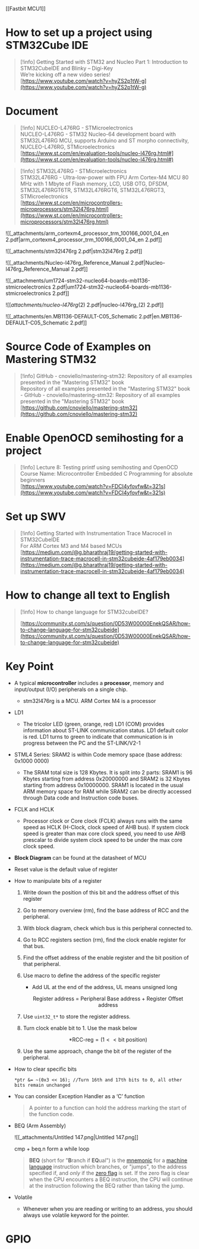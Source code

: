 [[Fastbit MCU1]]

# How to set up a project using STM32Cube IDE

> [!info] Getting Started with STM32 and Nucleo Part 1: Introduction to STM32CubeIDE and Blinky – Digi-Key  
> We’re kicking off a new video series!  
> [https://www.youtube.com/watch?v=hyZS2p1tW-g](https://www.youtube.com/watch?v=hyZS2p1tW-g)  

# Document

> [!info] NUCLEO-L476RG - STMicroelectronics  
> NUCLEO-L476RG - STM32 Nucleo-64 development board with STM32L476RG MCU, supports Arduino and ST morpho connectivity, NUCLEO-L476RG, STMicroelectronics  
> [https://www.st.com/en/evaluation-tools/nucleo-l476rg.html#](https://www.st.com/en/evaluation-tools/nucleo-l476rg.html#)  

> [!info] STM32L476RG - STMicroelectronics  
> STM32L476RG - Ultra-low-power with FPU Arm Cortex-M4 MCU 80 MHz with 1 Mbyte of Flash memory, LCD, USB OTG, DFSDM, STM32L476RGT6TR, STM32L476RGT6, STM32L476RGT3, STMicroelectronics  
> [https://www.st.com/en/microcontrollers-microprocessors/stm32l476rg.html](https://www.st.com/en/microcontrollers-microprocessors/stm32l476rg.html)  

![[_attachments/arm_cortexm4_processor_trm_100166_0001_04_en 2.pdf|arm_cortexm4_processor_trm_100166_0001_04_en 2.pdf]]

![[_attachments/stm32l476rg 2.pdf|stm32l476rg 2.pdf]]

![[_attachments/Nucleo-l476rg_Reference_Manual 2.pdf|Nucleo-l476rg_Reference_Manual 2.pdf]]

![[_attachments/um1724-stm32-nucleo64-boards-mb1136-stmicroelectronics 2.pdf|um1724-stm32-nucleo64-boards-mb1136-stmicroelectronics 2.pdf]]

![[_attachments/nucleo-l476rg_(2) 2.pdf|nucleo-l476rg_(2) 2.pdf]]

![[_attachments/en.MB1136-DEFAULT-C05_Schematic 2.pdf|en.MB1136-DEFAULT-C05_Schematic 2.pdf]]

  

  

# Source Code of Examples on Mastering STM32

> [!info] GitHub - cnoviello/mastering-stm32: Repository of all examples presented in the "Mastering STM32" book  
> Repository of all examples presented in the "Mastering STM32" book - GitHub - cnoviello/mastering-stm32: Repository of all examples presented in the "Mastering STM32" book  
> [https://github.com/cnoviello/mastering-stm32](https://github.com/cnoviello/mastering-stm32)  

# Enable OpenOCD semihosting for a project

> [!info] Lecture 8: Testing printf using semihosting and OpenOCD  
> Course Name: Microcontroller Embedded C Programming for absolute beginners  
> [https://www.youtube.com/watch?v=FDCI4yfovfw&t=321s](https://www.youtube.com/watch?v=FDCI4yfovfw&t=321s)  

# Set up SWV

> [!info] Getting Started with Instrumentation Trace Macrocell in STM32CubeIDE  
> For ARM Cortex M3 and M4 based MCUs  
> [https://medium.com/@g.bharathraj19/getting-started-with-instrumentation-trace-macrocell-in-stm32cubeide-4af179eb0034](https://medium.com/@g.bharathraj19/getting-started-with-instrumentation-trace-macrocell-in-stm32cubeide-4af179eb0034)  

# How to change all text to English

> [!info] How to change language for STM32cubeIDE?  
>  
> [https://community.st.com/s/question/0D53W00000EnekQSAR/how-to-change-language-for-stm32cubeide](https://community.st.com/s/question/0D53W00000EnekQSAR/how-to-change-language-for-stm32cubeide)  

# Key Point

- A typical **microcontroller** includes a **processor**, memory and input/output (I/O) peripherals on a single chip.
    - stm32l476rg is a MCU. ARM Cortex M4 is a processor
- LD1
    - The tricolor LED (green, orange, red) LD1 (COM) provides information about ST-LINK communication status. LD1 default color is red. LD1 turns to green to indicate that communication is in progress between the PC and the ST-LINK/V2-1
- STML4 Series: SRAM2 is within Code memory space (base address: 0x1000 0000)
    - The SRAM total size is 128 Kbytes. It is split into 2 parts: SRAM1 is 96 Kbytes starting from address 0x20000000 and SRAM2 is 32 Kbytes starting from address 0x10000000. SRAM1 is located in the usual ARM memory space for RAM while SRAM2 can be directly accessed through Data code and Instruction code buses.
- FCLK and HCLK
    - Processor clock or Core clock (FCLK) always runs with the same speed as HCLK (H-Clock, clock speed of AHB bus). If system clock speed is greater than max core clock speed, you need to use AHB prescalar to divide system clock speed to be under the max core clock speed.
- **Block Diagram** can be found at the datasheet of MCU
- Reset value is the default value of register
- How to manipulate bits of a register
    1. Write down the position of this bit and the address offset of this register
    2. Go to memory overview (rm), find the base address of RCC and the peripheral.
    3. With block diagram, check which bus is this peripheral connected to.
    4. Go to RCC registers section (rm), find the clock enable register for that bus.
    5. Find the offset address of the enable register and the bit position of that peripheral.
    6. Use macro to define the address of the specific register
        
        - Add UL at the end of the address, UL means unsigned long
        
        $$\text{Register address = Peripheral Base address + Register Offset address}$$
        
    7. Use `uint32_t*` to store the register address.
    8. Turn clock enable bit to 1. Use the mask below
        
        $$\text{*RCC-reg}=(1<<\text{bit position})$$
        
    9. Use the same approach, change the bit of the register of the peripheral.
- How to clear specific bits
    
    ```Plain
    *ptr &= ~(0x3 << 16); //Turn 16th and 17th bits to 0, all other bits remain unchanged
    ```
    
- You can consider Exception Handler as a ‘C’ function
    
    > A pointer to a function can hold the address marking the start of the function code.
    
- BEQ (Arm Assembly)
    
    ![[_attachments/Untitled 147.png|Untitled 147.png]]
    
    cmp + beq.n form a while loop
    
    > **BEQ** (short for "**B**ranch if **EQ**ual") is the [mnemonic](https://www.c64-wiki.com/wiki/Mnemonic) for a [machine language](https://www.c64-wiki.com/wiki/Machine_language) instruction which branches, or "jumps", to the address specified if, and _only_ if the [zero flag](https://www.c64-wiki.com/wiki/Zero_flag) is set. If the zero flag is clear when the CPU encounters a BEQ instruction, the CPU will continue at the instruction following the BEQ rather than taking the jump.
    
- Volatile
    - Whenever when you are reading or writing to an address, you should always use volatile keyword for the pointer.

# GPIO